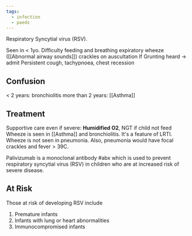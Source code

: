 ```yaml
---
tags:
  - infection
  - paeds
---
```

Respiratory Syncytial virus (RSV).

Seen in < 1yo.
Difficulty feeding and breathing
	expiratory wheeze ([[Abnormal airway sounds]])
	crackles on auscultation
	If Grunting heard -> admit
Persistent cough, tachypnoea, chest recession
## Confusion
< 2 years: bronchiolitis
 more than 2 years: [[Asthma]]
## Treatment
Supportive care even if severe:
**Humidified O2**,
NGT if child not feed
Wheeze is seen in [[Asthma]] and bronchiolitis. It's a feature of LRTI.
Wheeze is not seen in pneumonia. Also, pneumonia would have focal crackles and fever > 39C.

Palivizumab is a monoclonal antibody #abx which is used to prevent respiratory syncytial virus (RSV) in children who are at increased risk of severe disease.
## At Risk
Those at risk of developing RSV include
1. Premature infants
2. Infants with lung or heart abnormalities
3. Immunocompromised infants